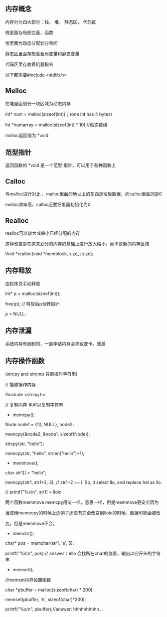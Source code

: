 ## 内存概念

内存分为四大部分：栈， 堆， 静态区， 代码区

栈里面存局部变量，函数

堆里面为动态分配划分空间

静态区里面存放着全局变量和静态变量

代码区里存放着机器指令

以下都需要#include <stdlib.h>

 

## Melloc

在堆里面划分一块区域为动态内存 

int* num = malloc(sizeof(int))；(one int has 4 bytes)

 Int *numarray = malloc(sizeof(int) * 10);//动态数组

malloc返回值为 *void





## 范型指针

返回函数的 *void 是一个范型 指针，可以用于各种函数上



## Calloc

与malloc进行对比 ，malloc里面的地址上的东西是垃圾数据，而calloc里面的是0

melloc效率高，calloc还要把里面初始化为0



## Realloc

realloc可以放大或缩小已经分配的内存

这种改变是在原来划分的内存的基础上进行放大缩小，而不是新的内存区域

Void *realloc(void *memblock, size_t size);



## 内存释放

由程序员手动释放

Int* p = malloc(sizeof(int));

free(p); // 释放后p为野指针

p = NULL; 



## 内存泄漏

系统内存有限制的，一直申请内存会导致变卡。重启

 

## 内存操作函数

(strcpy and strcmp 只能操作字符串)

// 能够操作内存

#include <string.h>

// 复制内存 也可以复制字符串

* memcpy();

Node  node1 = {10, NULL}, node2;

memcpy(&node2, &node1, sizeof(Node));



strcpy(str, "hello");

memcpy(str, "hello", strlen("hello")+1);



*  memmove();

char str1[] = "hello";

memcpy(str1, str1+2, 3); // str1+2 == l. So, it select llo, and replace hel as llo.

// printf("%s/n", str1) = llolo

两个函数memmove memcpy用法一样，意思一样，但是memmove更安全因为

当使用memcopy的时候上边例子还没有完全改变到llolo的时候，数据可能会被改

变，但是memmove不会。



* memchr();

char* pos = memchar(str1, 'e',  5);

printf("%s\n", pos);// answer：ello 会找所在char的位置，输出以它开头的字符串



* memset();

//memset内存设置函数

char *pbuffer = malloc(sizeof(char) * 200);

memset(pbuffer, 'h', sizeof(char)*200);

printf("%s/n", pbuffer);//answer: hhhhhhhhhh...

